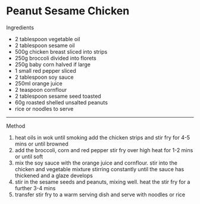 # Peanut Sesame Chicken

Ingredients

-   2 tablespoon vegetable oil
-   2 tablespoon sesame oil
-   500g chicken breast sliced into strips
-   250g broccoli divided into florets
-   250g baby corn halved if large
-   1 small red pepper sliced
-   2 tablespoon soy sauce
-   250ml orange juice
-   2 teaspoon cornflour
-   2 tablespoon sesame seed toasted
-   60g roasted shelled unsalted peanuts
-   rice or noodles to serve

--------------------------------------------------------------------------------

Method

1.  heat oils in wok until smoking add the chicken strips and stir fry for 4-5
    mins or until browned
2.  add the broccoli, corn and red pepper stir fry over high heat for 1-2 mins
    or until soft
3.  mix the soy sauce with the orange juice and cornflour. stir into the chicken
    and vegetable mixture stirring constantly until the sauce has thickened and
    a glaze develops
4.  stir in the sesame seeds and peanuts, mixing well. heat the stir fry for a
    further 3-4 mins
5.  transfer stir fry to a warm serving dish and serve with noodles or rice
